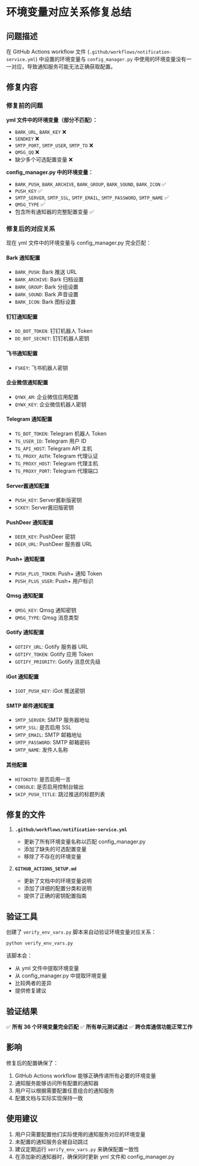 # 环境变量对应关系修复总结

## 问题描述

在 GitHub Actions workflow 文件 (`.github/workflows/notification-service.yml`) 中设置的环境变量与 `config_manager.py` 中使用的环境变量没有一一对应，导致通知服务可能无法正确获取配置。

## 修复内容

### 修复前的问题

**yml 文件中的环境变量（部分不匹配）：**
- `BARK_URL`, `BARK_KEY` ❌
- `SENDKEY` ❌ 
- `SMTP_PORT`, `SMTP_USER`, `SMTP_TO` ❌
- `QMSG_QQ` ❌
- 缺少多个可选配置变量 ❌

**config_manager.py 中的环境变量：**
- `BARK_PUSH`, `BARK_ARCHIVE`, `BARK_GROUP`, `BARK_SOUND`, `BARK_ICON` ✅
- `PUSH_KEY` ✅
- `SMTP_SERVER`, `SMTP_SSL`, `SMTP_EMAIL`, `SMTP_PASSWORD`, `SMTP_NAME` ✅
- `QMSG_TYPE` ✅
- 包含所有通知器的完整配置变量 ✅

### 修复后的对应关系

现在 yml 文件中的环境变量与 config_manager.py 完全匹配：

#### Bark 通知配置
- `BARK_PUSH`: Bark 推送 URL
- `BARK_ARCHIVE`: Bark 归档设置
- `BARK_GROUP`: Bark 分组设置
- `BARK_SOUND`: Bark 声音设置
- `BARK_ICON`: Bark 图标设置

#### 钉钉通知配置
- `DD_BOT_TOKEN`: 钉钉机器人 Token
- `DD_BOT_SECRET`: 钉钉机器人密钥

#### 飞书通知配置
- `FSKEY`: 飞书机器人密钥

#### 企业微信通知配置
- `QYWX_AM`: 企业微信应用配置
- `QYWX_KEY`: 企业微信机器人密钥

#### Telegram 通知配置
- `TG_BOT_TOKEN`: Telegram 机器人 Token
- `TG_USER_ID`: Telegram 用户 ID
- `TG_API_HOST`: Telegram API 主机
- `TG_PROXY_AUTH`: Telegram 代理认证
- `TG_PROXY_HOST`: Telegram 代理主机
- `TG_PROXY_PORT`: Telegram 代理端口

#### Server酱通知配置
- `PUSH_KEY`: Server酱新版密钥
- `SCKEY`: Server酱旧版密钥

#### PushDeer 通知配置
- `DEER_KEY`: PushDeer 密钥
- `DEER_URL`: PushDeer 服务器 URL

#### Push+ 通知配置
- `PUSH_PLUS_TOKEN`: Push+ 通知 Token
- `PUSH_PLUS_USER`: Push+ 用户标识

#### Qmsg 通知配置
- `QMSG_KEY`: Qmsg 通知密钥
- `QMSG_TYPE`: Qmsg 消息类型

#### Gotify 通知配置
- `GOTIFY_URL`: Gotify 服务器 URL
- `GOTIFY_TOKEN`: Gotify 应用 Token
- `GOTIFY_PRIORITY`: Gotify 消息优先级

#### iGot 通知配置
- `IGOT_PUSH_KEY`: iGot 推送密钥

#### SMTP 邮件通知配置
- `SMTP_SERVER`: SMTP 服务器地址
- `SMTP_SSL`: 是否启用 SSL
- `SMTP_EMAIL`: SMTP 邮箱地址
- `SMTP_PASSWORD`: SMTP 邮箱密码
- `SMTP_NAME`: 发件人名称

#### 其他配置
- `HITOKOTO`: 是否启用一言
- `CONSOLE`: 是否启用控制台输出
- `SKIP_PUSH_TITLE`: 跳过推送的标题列表

## 修复的文件

1. **`.github/workflows/notification-service.yml`**
   - 更新了所有环境变量名称以匹配 config_manager.py
   - 添加了缺失的可选配置变量
   - 移除了不存在的环境变量

2. **`GITHUB_ACTIONS_SETUP.md`**
   - 更新了文档中的环境变量说明
   - 添加了详细的配置分类和说明
   - 提供了正确的密钥配置指南

## 验证工具

创建了 `verify_env_vars.py` 脚本来自动验证环境变量对应关系：

```bash
python verify_env_vars.py
```

该脚本会：
- 从 yml 文件中提取环境变量
- 从 config_manager.py 中提取环境变量
- 比较两者的差异
- 提供修复建议

## 验证结果

✅ **所有 36 个环境变量完全匹配**
✅ **所有单元测试通过**
✅ **跨仓库通信功能正常工作**

## 影响

修复后的配置确保了：
1. GitHub Actions workflow 能够正确传递所有必要的环境变量
2. 通知服务能够访问所有配置的通知器
3. 用户可以根据需要配置任意组合的通知服务
4. 配置文档与实际实现保持一致

## 使用建议

1. 用户只需要配置他们实际使用的通知服务对应的环境变量
2. 未配置的通知服务会被自动跳过
3. 建议定期运行 `verify_env_vars.py` 来确保配置一致性
4. 在添加新的通知器时，确保同时更新 yml 文件和 config_manager.py